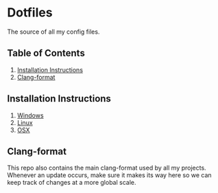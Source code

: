 # Dotfiles

The source of all my config files.

## Table of Contents

1. [Installation Instructions](#installation-instructions)
2. [Clang-format](#clang-format)

## Installation Instructions

1. [Windows](INSTALL_WINDOWS.md)
2. [Linux](INSTALL_LINUX.md)
3. [OSX](INSTALL_OSX.md)

## Clang-format

This repo also contains the main clang-format used by all my projects. Whenever an update
occurs, make sure it makes its way here so we can keep track of changes at a more global
scale.
